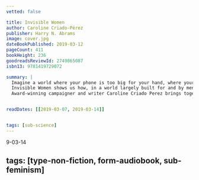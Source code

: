 ```yaml
---
vetted: false

title: Invisible Women
author: Caroline Criado-Pérez
publisher: Harry N. Abrams
image: cover.jpg
dateBookPublished: 2019-03-12
pageCount: 411
bookHeight: 236
goodreadsReviewId: 2749865087
isbn13: 9781419729072

summary: |
  Imagine a world where your phone is too big for your hand, where your doctor prescribes a drug that is wrong for your body, where in a car accident you are 47% more likely to be seriously injured, where every week the countless hours of work you do are not recognised or valued. If any of this sounds familiar, chances are that you're a woman.
  Invisible Women shows us how, in a world largely built for and by men, we are systematically ignoring half the population. It exposes the gender data gap – a gap in our knowledge that is at the root of perpetual, systemic discrimination against women, and that has created a pervasive but invisible bias with a profound effect on women’s lives.
  Award-winning campaigner and writer Caroline Criado Perez brings together for the first time an impressive range of case studies, stories and new research from across the world that illustrate the hidden ways in which women are forgotten, and the impact this has on their health and well-being. From government policy and medical research, to technology, workplaces, urban planning and the media, Invisible Women reveals the biased data that excludes women. In making the case for change, this powerful and provocative book will make you see the world anew.


readDates: [[2019-03-07, 2019-03-14]]


tags: [sub-science]
---
```

9-03-14

tags: [type-non-fiction, form-audiobook, sub-feminism]
---

